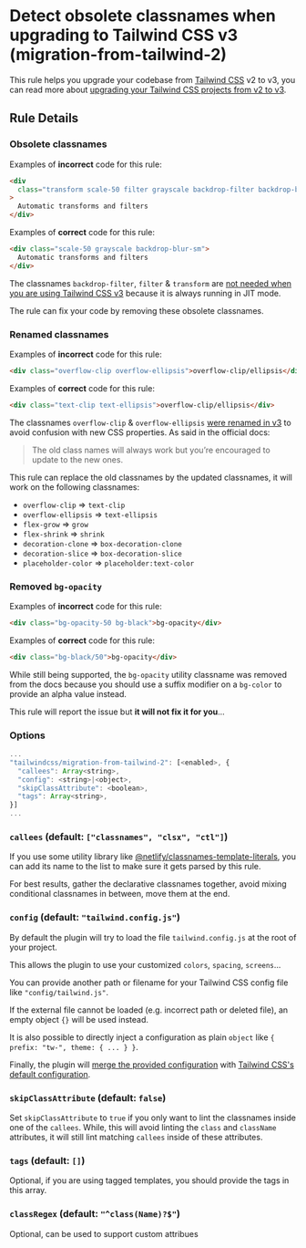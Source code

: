 # Detect obsolete classnames when upgrading to Tailwind CSS v3 (migration-from-tailwind-2)

This rule helps you upgrade your codebase from [Tailwind CSS](https://tailwindcss.com/) v2 to v3, you can read more about [upgrading your Tailwind CSS projects from v2 to v3](https://tailwindcss.com/docs/upgrade-guide).

## Rule Details

### Obsolete classnames

Examples of **incorrect** code for this rule:

```html
<div
  class="transform scale-50 filter grayscale backdrop-filter backdrop-blur-sm"
>
  Automatic transforms and filters
</div>
```

Examples of **correct** code for this rule:

```html
<div class="scale-50 grayscale backdrop-blur-sm">
  Automatic transforms and filters
</div>
```

The classnames `backdrop-filter`, `filter` & `transform` are [not needed when you are using Tailwind CSS v3](https://tailwindcss.com/docs/upgrade-guide#automatic-transforms-and-filters) because it is always running in JIT mode.

The rule can fix your code by removing these obsolete classnames.

### Renamed classnames

Examples of **incorrect** code for this rule:

```html
<div class="overflow-clip overflow-ellipsis">overflow-clip/ellipsis</div>
```

Examples of **correct** code for this rule:

```html
<div class="text-clip text-ellipsis">overflow-clip/ellipsis</div>
```

The classnames `overflow-clip` & `overflow-ellipsis` [were renamed in v3](https://tailwindcss.com/docs/upgrade-guide#overflow-clip-ellipsis) to avoid confusion with new CSS properties. As said in the official docs:

> The old class names will always work but you’re encouraged to update to the new ones.

This rule can replace the old classnames by the updated classnames, it will work on the following classnames:

- `overflow-clip` => `text-clip`
- `overflow-ellipsis` => `text-ellipsis`
- `flex-grow` => `grow`
- `flex-shrink` => `shrink`
- `decoration-clone` => `box-decoration-clone`
- `decoration-slice` => `box-decoration-slice`
- `placeholder-color` => `placeholder:text-color`

### Removed `bg-opacity`

Examples of **incorrect** code for this rule:

```html
<div class="bg-opacity-50 bg-black">bg-opacity</div>
```

Examples of **correct** code for this rule:

```html
<div class="bg-black/50">bg-opacity</div>
```

While still being supported, the `bg-opacity` utility classname was removed from the docs because you should use a suffix modifier on a `bg-color` to provide an alpha value instead.

This rule will report the issue but **it will not fix it for you**...

### Options

```js
...
"tailwindcss/migration-from-tailwind-2": [<enabled>, {
  "callees": Array<string>,
  "config": <string>|<object>,
  "skipClassAttribute": <boolean>,
  "tags": Array<string>,
}]
...
```

### `callees` (default: `["classnames", "clsx", "ctl"]`)

If you use some utility library like [@netlify/classnames-template-literals](https://github.com/netlify/classnames-template-literals), you can add its name to the list to make sure it gets parsed by this rule.

For best results, gather the declarative classnames together, avoid mixing conditional classnames in between, move them at the end.

### `config` (default: `"tailwind.config.js"`)

By default the plugin will try to load the file `tailwind.config.js` at the root of your project.

This allows the plugin to use your customized `colors`, `spacing`, `screens`...

You can provide another path or filename for your Tailwind CSS config file like `"config/tailwind.js"`.

If the external file cannot be loaded (e.g. incorrect path or deleted file), an empty object `{}` will be used instead.

It is also possible to directly inject a configuration as plain `object` like `{ prefix: "tw-", theme: { ... } }`.

Finally, the plugin will [merge the provided configuration](https://tailwindcss.com/docs/configuration#referencing-in-java-script) with [Tailwind CSS's default configuration](https://github.com/tailwindlabs/tailwindcss/blob/master/stubs/defaultConfig.stub.js).

### `skipClassAttribute` (default: `false`)

Set `skipClassAttribute` to `true` if you only want to lint the classnames inside one of the `callees`.
While, this will avoid linting the `class` and `className` attributes, it will still lint matching `callees` inside of these attributes.

### `tags` (default: `[]`)

Optional, if you are using tagged templates, you should provide the tags in this array.

### `classRegex` (default: `"^class(Name)?$"`)

Optional, can be used to support custom attribues

